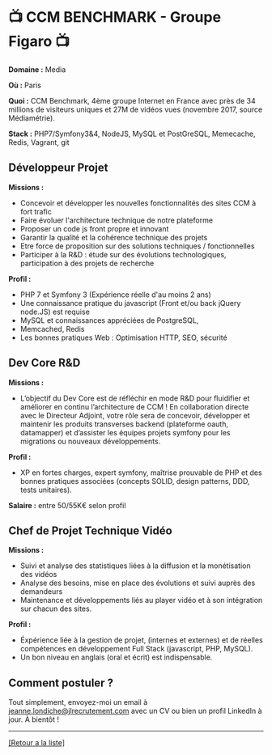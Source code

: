 # 📺 CCM BENCHMARK - Groupe Figaro 📺

**Domaine :** Media

**Où :** Paris

**Quoi :** CCM Benchmark, 4ème groupe Internet en France avec près de 34 millions de visiteurs uniques et 27M de vidéos vues (novembre 2017, source Médiamétrie).

**Stack :** PHP7/Symfony3&4, NodeJS, MySQL et PostGreSQL, Memecache, Redis, Vagrant, git

## Développeur Projet

**Missions :** 

* Concevoir et développer les nouvelles fonctionnalités des sites CCM à fort trafic
* Faire évoluer l'architecture technique de notre plateforme 
* Proposer un code js front propre et innovant
* Garantir la qualité et la cohérence technique des projets
* Etre force de proposition sur des solutions techniques / fonctionnelles
* Participer à la R&D : étude sur des évolutions technologiques, participation à des projets de recherche

**Profil :** 

* PHP 7 et Symfony 3 (Expérience réelle d'au moins 2 ans)
* Une connaissance pratique du javascript (Front et/ou back jQuery node.JS) est requise
* MySQL et connaissances appréciées de PostgreSQL, 
* Memcached, Redis
* Les bonnes pratiques Web : Optimisation HTTP, SEO, sécurité

## Dev Core R&D

**Missions :** 

* L’objectif du Dev Core est de réfléchir en mode R&D pour fluidifier et améliorer en continu l’architecture de CCM ! En collaboration directe avec le Directeur Adjoint, votre rôle sera de concevoir, développer et maintenir les produits transverses backend (plateforme oauth, datamapper) et d’assister les équipes projets symfony pour les migrations ou nouveaux développements.

**Profil :** 

* XP en fortes charges, expert symfony, maîtrise prouvable de PHP et des bonnes pratiques associées (concepts SOLID, design patterns, DDD, tests unitaires).

**Salaire :** entre 50/55K€ selon profil

## Chef de Projet Technique Vidéo

**Missions :** 

* Suivi et analyse des statistiques liées à la diffusion et la monétisation des vidéos
* Analyse des besoins, mise en place des évolutions et suivi auprès des demandeurs
* Maintenance et développements liés au player vidéo et à son intégration sur chacun des sites.

**Profil :** 

* Éxpérience liée à la gestion de projet, (internes et externes) et de réelles compétences en développement Full Stack (javascript, PHP, MySQL). 
* Un bon niveau en anglais (oral et écrit) est indispensable.

## Comment postuler ?

Tout simplement, envoyez-moi un email à jeanne.londiche@jlrecrutement.com avec un CV ou bien un profil LinkedIn à jour. À bientôt ! 

----
<a href="https://github.com/jlondiche/job-board-php/blob/master/README.md">[Retour a la liste]</a>